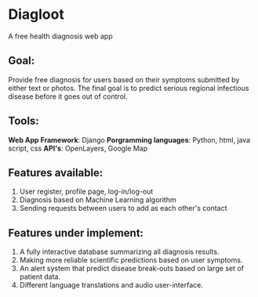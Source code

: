 # Diagloot
A free health diagnosis web app

## Goal: 
Provide free diagnosis for users based on their symptoms submitted by either text or photos. The final goal is to predict serious regional infectious disease before it goes out of control.

## Tools:
**Web App Framework**: Django
**Porgramming languages**: Python, html, java script, css
**API's**: OpenLayers, Google Map

## Features available:
1. User register, profile page, log-in/log-out
2. Diagnosis based on Machine Learning algorithm
3. Sending requests between users to add as each other's contact

## Features under implement:
1. A fully interactive database summarizing all diagnosis results.
2. Making more reliable scientific predictions based on user symptoms.
3. An alert system that predict disease break-outs based on large set of patient data.
4. Different language translations and audio user-interface.
